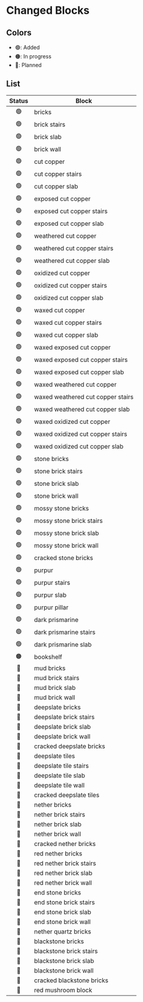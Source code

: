 # Changed Blocks

## Colors

- 🟢: Added
- 🟠: In progress
- 🔴: Planned

## List

| Status | Block                             |
| :----: | --------------------------------- |
|   🟢   | bricks                            |
|   🟢   | brick stairs                      |
|   🟢   | brick slab                        |
|   🟢   | brick wall                        |
|   🟢   | cut copper                        |
|   🟢   | cut copper stairs                 |
|   🟢   | cut copper slab                   |
|   🟢   | exposed cut copper                |
|   🟢   | exposed cut copper stairs         |
|   🟢   | exposed cut copper slab           |
|   🟢   | weathered cut copper              |
|   🟢   | weathered cut copper stairs       |
|   🟢   | weathered cut copper slab         |
|   🟢   | oxidized cut copper               |
|   🟢   | oxidized cut copper stairs        |
|   🟢   | oxidized cut copper slab          |
|   🟢   | waxed cut copper                  |
|   🟢   | waxed cut copper stairs           |
|   🟢   | waxed cut copper slab             |
|   🟢   | waxed exposed cut copper          |
|   🟢   | waxed exposed cut copper stairs   |
|   🟢   | waxed exposed cut copper slab     |
|   🟢   | waxed weathered cut copper        |
|   🟢   | waxed weathered cut copper stairs |
|   🟢   | waxed weathered cut copper slab   |
|   🟢   | waxed oxidized cut copper         |
|   🟢   | waxed oxidized cut copper stairs  |
|   🟢   | waxed oxidized cut copper slab    |
|   🟢   | stone bricks                      |
|   🟢   | stone brick stairs                |
|   🟢   | stone brick slab                  |
|   🟢   | stone brick wall                  |
|   🟢   | mossy stone bricks                |
|   🟢   | mossy stone brick stairs          |
|   🟢   | mossy stone brick slab            |
|   🟢   | mossy stone brick wall            |
|   🟢   | cracked stone bricks              |
|   🟢   | purpur                            |
|   🟢   | purpur stairs                     |
|   🟢   | purpur slab                       |
|   🟢   | purpur pillar                     |
|   🟢   | dark prismarine                   |
|   🟢   | dark prismarine stairs            |
|   🟢   | dark prismarine slab              |
|   🟠   | bookshelf                         |
|   🔴   | mud bricks                        |
|   🔴   | mud brick stairs                  |
|   🔴   | mud brick slab                    |
|   🔴   | mud brick wall                    |
|   🔴   | deepslate bricks                  |
|   🔴   | deepslate brick stairs            |
|   🔴   | deepslate brick slab              |
|   🔴   | deepslate brick wall              |
|   🔴   | cracked deepslate bricks          |
|   🔴   | deepslate tiles                   |
|   🔴   | deepslate tile stairs             |
|   🔴   | deepslate tile slab               |
|   🔴   | deepslate tile wall               |
|   🔴   | cracked deepslate tiles           |
|   🔴   | nether bricks                     |
|   🔴   | nether brick stairs               |
|   🔴   | nether brick slab                 |
|   🔴   | nether brick wall                 |
|   🔴   | cracked nether bricks             |
|   🔴   | red nether bricks                 |
|   🔴   | red nether brick stairs           |
|   🔴   | red nether brick slab             |
|   🔴   | red nether brick wall             |
|   🔴   | end stone bricks                  |
|   🔴   | end stone brick stairs            |
|   🔴   | end stone brick slab              |
|   🔴   | end stone brick wall              |
|   🔴   | nether quartz bricks              |
|   🔴   | blackstone bricks                 |
|   🔴   | blackstone brick stairs           |
|   🔴   | blackstone brick slab             |
|   🔴   | blackstone brick wall             |
|   🔴   | cracked blackstone bricks         |
|   🔴   | red mushroom block                |
